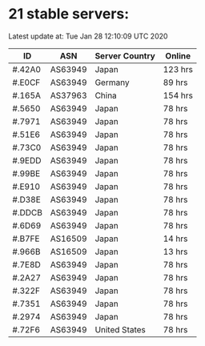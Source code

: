 # 21 stable servers:

Latest update at: Tue Jan 28 12:10:09 UTC 2020

| ID | ASN | Server Country | Online |
| -- | --- | -------------- | ------ |
| #.42A0 | AS63949 | Japan | 123 hrs |
| #.E0CF | AS63949 | Germany | 89 hrs |
| #.165A | AS37963 | China | 154 hrs |
| #.5650 | AS63949 | Japan | 78 hrs |
| #.7971 | AS63949 | Japan | 78 hrs |
| #.51E6 | AS63949 | Japan | 78 hrs |
| #.73C0 | AS63949 | Japan | 78 hrs |
| #.9EDD | AS63949 | Japan | 78 hrs |
| #.99BE | AS63949 | Japan | 78 hrs |
| #.E910 | AS63949 | Japan | 78 hrs |
| #.D38E | AS63949 | Japan | 78 hrs |
| #.DDCB | AS63949 | Japan | 78 hrs |
| #.6D69 | AS63949 | Japan | 78 hrs |
| #.B7FE | AS16509 | Japan | 14 hrs |
| #.966B | AS16509 | Japan | 13 hrs |
| #.7E8D | AS63949 | Japan | 78 hrs |
| #.2A27 | AS63949 | Japan | 78 hrs |
| #.322F | AS63949 | Japan | 78 hrs |
| #.7351 | AS63949 | Japan | 78 hrs |
| #.2974 | AS63949 | Japan | 78 hrs |
| #.72F6 | AS63949 | United States | 78 hrs |

